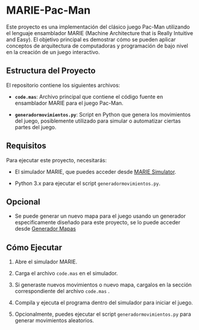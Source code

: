 # MARIE-Pac-Man

Este proyecto es una implementación del clásico juego Pac-Man utilizando el lenguaje ensamblador MARIE (Machine Architecture that is Really Intuitive and Easy). El objetivo principal es demostrar cómo se pueden aplicar conceptos de arquitectura de computadoras y programación de bajo nivel en la creación de un juego interactivo.

## Estructura del Proyecto

El repositorio contiene los siguientes archivos:

- **`code.mas`**: Archivo principal que contiene el código fuente en ensamblador MARIE para el juego Pac-Man.

- **`generadormovimientos.py`**: Script en Python que genera los movimientos del juego, posiblemente utilizado para simular o automatizar ciertas partes del juego.

## Requisitos

Para ejecutar este proyecto, necesitarás:

- El simulador MARIE, que puedes acceder desde [MARIE Simulator](https://marie.js.org/).

- Python 3.x para ejecutar el script `generadormovimientos.py`.

## Opcional
- Se puede generar un nuevo mapa para el juego usando un generador especificamente diseñado para este proyecto, se lo puede acceder desde [Generador Mapas](https://danielalexander27.github.io/pacman-maker-web/)

## Cómo Ejecutar

1. Abre el simulador MARIE.

2. Carga el archivo `code.mas` en el simulador.
3. Si generaste nuevos movimientos o nuevo mapa, cargalos en la sección correspondiente del archivo `code.mas` .

4. Compila y ejecuta el programa dentro del simulador para iniciar el juego.

5. Opcionalmente, puedes ejecutar el script `generadormovimientos.py` para generar movimientos aleatorios.

